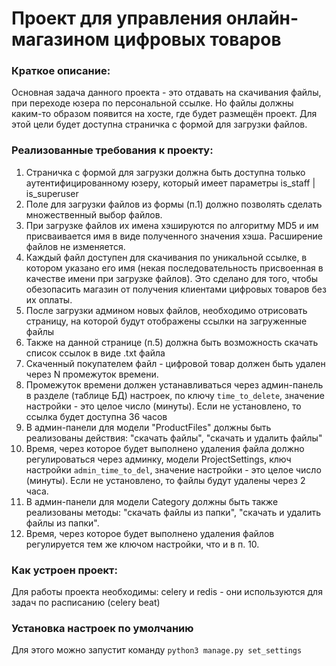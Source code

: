 # Проект для управления онлайн-магазином цифровых товаров

### Краткое описание:
Основная задача данного проекта - это отдавать на скачивания файлы, при переходе юзера по персональной ссылке. Но файлы должны каким-то образом появится на хосте, где будет размещён проект. Для этой цели будет доступна страничка с формой для загрузки файлов.

### Реализованные требования к проекту:
1. Страничка с формой для загрузки должна быть доступна только аутентифицированному юзеру, который имеет параметры is_staff | is_superuser
2. Поле для загрузки файлов из формы (п.1) должно позволять сделать множественный выбор файлов.
3. При загрузке файлов их имена хэшируются по алгоритму MD5 и им присваивается имя в виде полученного значения хэша. Расширение файлов не изменяется.
4. Каждый файл доступен для скачивания по уникальной ссылке, в котором указано его имя (некая последовательность присвоенная в качестве имени при загрузке файлов). Это сделано для того, чтобы обезопасить магазин от получения клиентами цифровых товаров без их оплаты.
5. После загрузки админом новых файлов, необходимо отрисовать страницу, на которой будут отображены ссылки на загруженные файлы
6. Также на данной странице (п.5) должна быть возможность скачать список ссылок в виде .txt файла
7. Скаченный покупателем файл - цифровой товар должен быть удален через N промежуток времени.
8. Промежуток времени должен устанавливаться через админ-панель в разделе (таблице БД) настроек, по ключу ```time_to_delete```, значение настройки - это целое число (минуты). Если не установлено, то ссылка будет доступна 36 часов
9. В админ-панели для модели "ProductFiles" должны быть реализованы действия: "скачать файлы", "скачать и удалить файлы"
10. Время, через которое будет выполнено удаления файла должно регулироваться через админку, модели ProjectSettings, ключ настройки ```admin_time_to_del```, значение настройки - это целое число (минуты). Если не установлено, то файлы будут удалены через 2 часа.
11. В админ-панели для модели Category должны быть также реализованы методы: "скачать файлы из папки", "скачать и удалить файлы из папки".
12. Время, через которое будет выполнено удаления файлов регулируется тем же ключом настройки, что и в п. 10.


### Как устроен проект:
Для работы проекта необходимы: celery и redis - они используются для задач по расписанию (celery beat)

### Установка настроек по умолчанию
Для этого можно запустит команду ```python3 manage.py set_settings```

